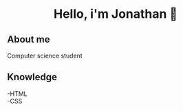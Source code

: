 <div>
<h1 align="center"> Hello, i'm Jonathan 👋 </h1>
</div>
<h2>About me</h2>
Computer science student

<h2>Knowledge</h2>
-HTML <br>
-CSS
